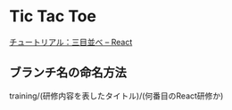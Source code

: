 # Tic Tac Toe
[チュートリアル：三目並べ – React](https://ja.react.dev/learn/tutorial-tic-tac-toe)

## ブランチ名の命名方法
training/(研修内容を表したタイトル)/(何番目のReact研修か)